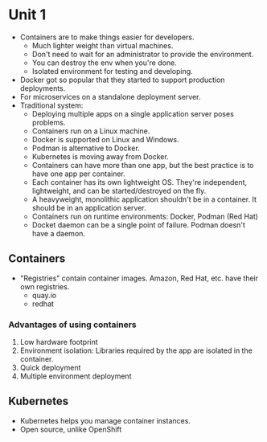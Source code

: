 # Unit 1
- Containers are to make things easier for developers.
  - Much lighter weight than virtual machines.
  - Don't need to wait for an administrator to provide the environment.
  - You can destroy the env when you're done.
  - Isolated environment for testing and developing.
- Docker got so popular that they started to support production deployments.
- For microservices on a standalone deployment server.
- Traditional system:
  - Deploying multiple apps on a single application server poses problems.
  - Containers run on a Linux machine.
  - Docker is supported on Linux and Windows.
  - Podman is alternative to Docker.
  - Kubernetes is moving away from Docker.
  - Containers can have more than one app, but the best practice is to have one app per container.
  - Each container has its own lightweight OS. They're independent, lightweight, and can be started/destroyed on the fly.
  - A heavyweight, monolithic application shouldn't be in a container. It should be in an application server.
  - Containers run on runtime environments:  Docker, Podman (Red Hat)
  - Docket daemon can be a single point of failure. Podman doesn't have a daemon.
  
## Containers
- "Registries" contain container images. Amazon, Red Hat, etc. have their own registries.
  - quay.io
  - redhat
  
### Advantages of using containers
1. Low hardware footprint
2. Environment isolation: Libraries required by the app are isolated in the container.
3. Quick deployment
4. Multiple environment deployment
  
## Kubernetes
- Kubernetes helps you manage container instances.
- Open source, unlike OpenShift


